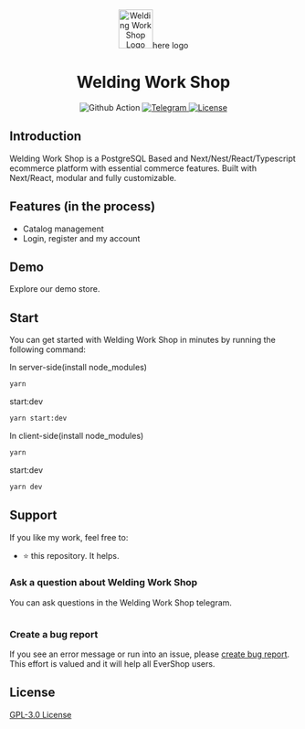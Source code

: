<p>&nbsp;&nbsp;&nbsp;&nbsp;&nbsp;&nbsp;</p>
<p align="center">
<img width="60" height="68" alt="Welding Work Shop Logo" src=""/>here logo
</p>
<p align="center">
  <h1 align="center">Welding Work Shop</h1>
</p>


<p align="center">
  <img src="https://github.com/nodeonline/nodejscart/actions/workflows/build.yml/badge.svg" alt="Github Action">
  <a href="">
    <img src="" alt="Telegram">
  </a>
  <a href="https://opensource.org/licenses/GPL-3.0">
    <img src="https://img.shields.io/badge/License-GPLv3-blue.svg" alt="License">
  </a>
</p>

## Introduction

Welding Work Shop  is a PostgreSQL Based and Next/Nest/React/Typescript ecommerce platform with essential commerce features. Built with Next/React, modular and fully customizable.

## Features (in the process)
  - Catalog management
  - Login, register and my account



## Demo

Explore our demo store.

<p align="center">

</p>

## Start

You can get started with Welding Work Shop in minutes by running the following command:

In server-side(install node_modules)
```bash
yarn 
```
start:dev
```bash
yarn start:dev
```
In client-side(install node_modules)
```bash
yarn 
```
start:dev
```bash
yarn dev
```






## Support

If you like my work, feel free to:

- ⭐ this repository. It helps.

### Ask a question about Welding Work Shop

You can ask questions in the Welding Work Shop telegram.

<a href=""><img src="" /></a>

### Create a bug report

If you see an error message or run into an issue, please [create bug report](https://github.com/twers1/Welding-Work/issues). This effort is valued and it will help all EverShop users.


## License

[GPL-3.0 License](https://github.com/twers1/Welding-Work/blob/main/LICENSE.md)
